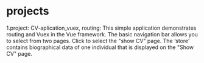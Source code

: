 # projects
1.project: CV-aplication_vuex, routing: This simple application demonstrates routing and Vuex in the Vue framework. The basic navigation bar allows you to select from two pages. Click to select the "show CV" page. The ‘store’ contains biographical data of one individual that is displayed on the "Show CV" page.
